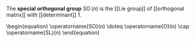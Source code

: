The **special orthogonal group** $\operatorname{SO}(n)$ is the [[Lie group]] of [[orthogonal matrix]] with [[determinant]] 1.

\begin{equation}
\operatorname{SO}(n) \doteq \operatorname{O}(n) \cap \operatorname{SL}(n)
\end{equation}